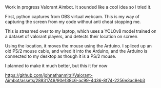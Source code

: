 Work in progress Valorant Aimbot. It sounded like a cool idea so I tried it. 

First, python captures from OBS virtual webcam. This is my way of capturing the screen from my code without anti cheat stopping me.

This is streamed over to my laptop, which uses a YOLOv8 model trained on a dataset of valorant players, and detects their location on screen.

Using the location, it moves the mouse using the Arduino. I spliced up an old PS/2 mouse cable, and wired it into the Arduino, and the Arduino is connected to my desktop as though it is a PS/2 mouse. 

I planned to make it much better, but this it for now

https://github.com/johnathanmitri/Valorant-Aimbot/assets/28831749/90e138c6-ac99-4d36-8f74-2256e3ac9eb3





